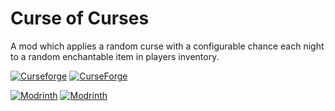 # Curse of Curses
A mod which applies a random curse with a configurable chance each night to a random enchantable item in players
inventory.

[![Curseforge](http://cf.way2muchnoise.eu/versions/For%20MC_382881_all.svg)](https://www.curseforge.com/minecraft/mc-mods/curse-of-curses)
[![CurseForge](http://cf.way2muchnoise.eu/full_382881_downloads.svg)](https://www.curseforge.com/minecraft/mc-mods/curse-of-curses)

[![Modrinth](https://img.shields.io/modrinth/game-versions/HMcaBYVS?color=00AF5C&label=modrinth&logo=modrinth)](https://modrinth.com/mod/curse-of-curses)
[![Modrinth](https://img.shields.io/modrinth/dt/HMcaBYVS?color=00AF5C&logo=modrinth)](https://modrinth.com/mod/curse-of-curses)
